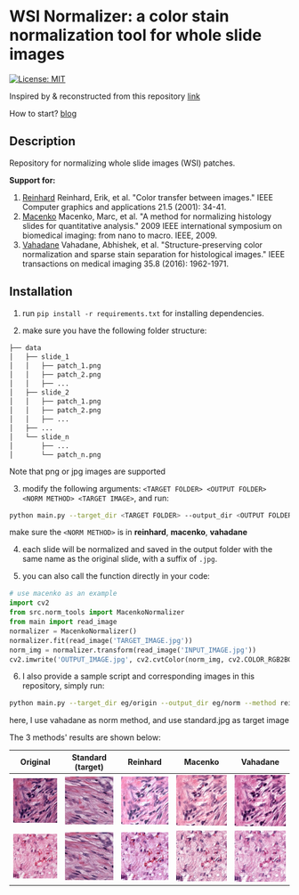 # WSI Normalizer: a color stain normalization tool for whole slide images
[![License: MIT](https://img.shields.io/badge/License-MIT-yellow.svg)](https://opensource.org/licenses/MIT)

Inspired by & reconstructed from this repository [link](https://github.com/wanghao14/Stain_Normalization)

How to start? [blog](https://blog.csdn.net/CalvinTri/article/details/135429053)

## Description
Repository for normalizing whole slide images (WSI) patches.

**Support for:**
1. [Reinhard](https://ieeexplore.ieee.org/abstract/document/946629/) Reinhard, Erik, et al. "Color transfer between images." IEEE Computer graphics and applications 21.5 (2001): 34-41.
2. [Macenko](https://ieeexplore.ieee.org/abstract/document/5193250) Macenko, Marc, et al. "A method for normalizing histology slides for quantitative analysis." 2009 IEEE international symposium on biomedical imaging: from nano to macro. IEEE, 2009.
3. [Vahadane](https://ieeexplore.ieee.org/abstract/document/7460968/) Vahadane, Abhishek, et al. "Structure-preserving color normalization and sparse stain separation for histological images." IEEE transactions on medical imaging 35.8 (2016): 1962-1971.

## Installation
1. run `pip install -r requirements.txt` for installing dependencies.

2. make sure you have the following folder structure:
```
├── data
│   ├── slide_1
│   │   ├── patch_1.png
│   │   ├── patch_2.png
│   │   ├── ...
│   ├── slide_2
│   │   ├── patch_1.png
│   │   ├── patch_2.png
│   │   ├── ...
│   ├── ...
│   └── slide_n
│       ├── ...
│       └── patch_n.png
```
Note that png or jpg images are supported

3.  modify the following arguments: `<TARGET FOLDER> <OUTPUT FOLDER> <NORM METHOD> <TARGET IMAGE>`, and run:
```bash
python main.py --target_dir <TARGET FOLDER> --output_dir <OUTPUT FOLDER> --method <NORM METHOD> --target_img <TARGET IMAGE>
```
make sure the `<NORM METHOD>` is in **reinhard**, **macenko**, **vahadane**

4. each slide will be normalized and saved in the output folder with the same name as the original slide, with a suffix of `.jpg`.

5. you can also call the function directly in your code:
```python
# use macenko as an example
import cv2
from src.norm_tools import MacenkoNormalizer
from main import read_image
normalizer = MacenkoNormalizer()
normalizer.fit(read_image('TARGET_IMAGE.jpg'))
norm_img = normalizer.transform(read_image('INPUT_IMAGE.jpg'))
cv2.imwrite('OUTPUT_IMAGE.jpg', cv2.cvtColor(norm_img, cv2.COLOR_RGB2BGR))
```


6. I also provide a sample script and corresponding images in this repository, simply run:
```bash
python main.py --target_dir eg/origin --output_dir eg/norm --method reinhard --target_img eg/standard.jpg
```
here, I use vahadane as norm method, and use standard.jpg as target image

The 3 methods' results are shown below:

|                       Original                        |                 Standard (target)                 |                     Reinhard                      |                     Macenko                      |                     Vahadane                      |
|:-----------------------------------------------------:|:-------------------------------------------------:|:-------------------------------------------------:|:------------------------------------------------:|:-------------------------------------------------:|
| <img src="eg/origin/eg_slide_1/eg_1.jpg" width="200"> | <img src="eg/standard.jpg" width="200"> | <img src="eg/norm/reinhard/eg_1.jpg" width="200"> | <img src="eg/norm/macenko/eg_1.jpg" width="200"> | <img src="eg/norm/vahadane/eg_1.jpg" width="200"> |
| <img src="eg/origin/eg_slide_1/eg_2.jpg" width="200"> | <img src="eg/standard.jpg" width="200"> | <img src="eg/norm/reinhard/eg_2.jpg" width="200">  |       <img src="eg/norm/macenko/eg_2.jpg">       | <img src="eg/norm/vahadane/eg_2.jpg" width="200">  |


